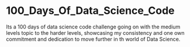 # 100_Days_Of_Data_Science_Code
Its a 100 days of data science code challenge going on with the medium levels topic to the harder levels, showcasing my consistency and one own commitment and dedication to move further in th world of Data Science.
